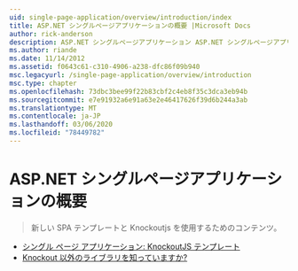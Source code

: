 ```yaml
---
uid: single-page-application/overview/introduction/index
title: ASP.NET シングルページアプリケーションの概要 |Microsoft Docs
author: rick-anderson
description: ASP.NET シングルページアプリケーション ASP.NET シングルページアプリケーション (SPA) については、重要なクライアント側 interacti を含むアプリケーションの構築に役立ちます...
ms.author: riande
ms.date: 11/14/2012
ms.assetid: f0643c61-c310-4906-a238-dfc86f09b940
msc.legacyurl: /single-page-application/overview/introduction
msc.type: chapter
ms.openlocfilehash: 73dbc3bee99f22b83cbf2c4eb8f35c3dca3eb94b
ms.sourcegitcommit: e7e91932a6e91a63e2e46417626f39d6b244a3ab
ms.translationtype: MT
ms.contentlocale: ja-JP
ms.lasthandoff: 03/06/2020
ms.locfileid: "78449782"
---
```

# <a name="introduction-to-aspnet-single-page-application"></a>ASP.NET シングルページアプリケーションの概要

> 新しい SPA テンプレートと Knockoutjs を使用するためのコンテンツ。

- [シングル ページ アプリケーション: KnockoutJS テンプレート](knockoutjs-template.md)
- [Knockout 以外のライブラリを知っていますか?](other-libraries.md)
